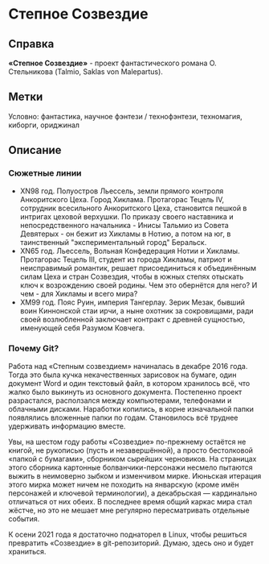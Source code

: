 # Степное Созвездие
## Справка
**«Степное Созвездие»** - проект фантастического романа О. Стельникова (Talmio, Saklas von Malepartus).

## Метки
Условно: фантастика, научное фэнтези / технофэнтези, техномагия, киборги, ориджинал

## Описание


### Сюжетные линии
* XN98 год. Полуостров Льессель, земли прямого контроля Анкоритского Цеха. Город Хиклама. Протагорас Тецель IV, сотрудник всесильного Анкоритского Цеха, становится пешкой в интригах цеховой верхушки. По приказу своего наставника и непосредственного начальника - Инисы Тальмио из Совета Девятерых - он бежит из Хикламы в Нотию, а потом на юг, в таинственный "экспериментальный город" Беральск.
* XN65 год. Льессель, Вольная Конфедерация Нотии и Хикламы. Протагорас Тецель III, студент из города Хикламы, патриот и неисправимый романтик, решает присоединиться к объединённым силам Цеха и стран Созвездия, чтобы в южных степях отыскать ключ к возрождению своей родины. Чем это обернётся для него? И чем - для Хикламы и всего мира?
* XM99 год. Пояс Руин, империя Тангерлау. Зерик Мезак, бывший воин Киннонской стаи ирчи, а ныне охотник за сокровищами, ради своей возлюбленной заключает контракт с древней сущностью, именующей себя Разумом Ковчега.

### Почему Git?

Работа над «Степным созвездием» начиналась в декабре 2016 года. Тогда это была кучка некачественных зарисовок на бумаге, один документ Word и один текстовый файл, в котором хранилось всё, что жалко было выкинуть из основного документа. Постепенно проект разрастался, расползался между компьютерами, телефонами и облачными дисками. Наработки копились, в корне изначальной папки появлялись вложенные папки по годам. Становилось всё труднее удерживать информацию вместе.

Увы, на шестом году работы «Созвездие» по-прежнему остаётся не книгой, не рукописью (пусть и незавершённой), а просто бестолковой «папкой с бумагами», сборником сырейших черновиков. На страницах этого сборника картонные болванчики-персонажи несмело пытаются выжить в неимоверно зыбком и изменчивом мирке. Июньская итерация этого мирка может ничем не походить на январскую (кроме имён персонажей и ключевой терминологии), а декабрьская — кардинально отличаться от них обеих. В последнее время общий каркас мира стал жёстче, но это не мешает мне регулярно пересматривать отдельные события.

К осени 2021 года я достаточно поднаторел в Linux, чтобы решиться превратить «Созвездие» в git-репозиторий. Думаю, здесь оно и будет храниться.
